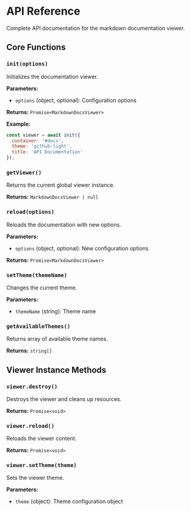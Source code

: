 # API Reference

Complete API documentation for the markdown documentation viewer.

## Core Functions

### `init(options)`

Initializes the documentation viewer.

**Parameters:**
- `options` (object, optional): Configuration options

**Returns:** `Promise<MarkdownDocsViewer>`

**Example:**
```javascript
const viewer = await init({
  container: '#docs',
  theme: 'github-light',
  title: 'API Documentation'
});
```

### `getViewer()`

Returns the current global viewer instance.

**Returns:** `MarkdownDocsViewer | null`

### `reload(options)`

Reloads the documentation with new options.

**Parameters:**
- `options` (object, optional): New configuration options

**Returns:** `Promise<MarkdownDocsViewer>`

### `setTheme(themeName)`

Changes the current theme.

**Parameters:**
- `themeName` (string): Theme name

### `getAvailableThemes()`

Returns array of available theme names.

**Returns:** `string[]`

## Viewer Instance Methods

### `viewer.destroy()`

Destroys the viewer and cleans up resources.

**Returns:** `Promise<void>`

### `viewer.reload()`

Reloads the viewer content.

**Returns:** `Promise<void>`

### `viewer.setTheme(theme)`

Sets the viewer theme.

**Parameters:**
- `theme` (object): Theme configuration object